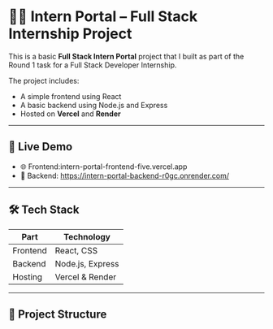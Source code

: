 # 🧑‍💻 Intern Portal – Full Stack Internship Project

This is a basic **Full Stack Intern Portal** project that I built as part of the Round 1 task for a Full Stack Developer Internship.

The project includes:
- A simple frontend using React
- A basic backend using Node.js and Express
- Hosted on **Vercel** and **Render**

---

## 🚀 Live Demo

- 🌐 Frontend:intern-portal-frontend-five.vercel.app
- 🔗 Backend: https://intern-portal-backend-r0gc.onrender.com/

---

## 🛠️ Tech Stack

| Part      | Technology       |
|-----------|------------------|
| Frontend  | React, CSS       |
| Backend   | Node.js, Express |
| Hosting   | Vercel & Render  |

---

## 📁 Project Structure





